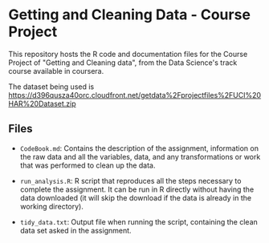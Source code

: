 # Getting and Cleaning Data - Course Project


This repository hosts the R code and documentation files for the Course Project of "Getting and Cleaning data", from the Data Science's track course available in coursera.


The dataset being used is https://d396qusza40orc.cloudfront.net/getdata%2Fprojectfiles%2FUCI%20HAR%20Dataset.zip 


## Files

- ```CodeBook.md```: Contains the description of the assignment, information on the raw data and all the variables, data, and any transformations or work that was performed to clean up the data.

- ```run_analysis.R```: R script that reproduces all the steps necessary to complete the assignment. It can be run in R directly without having the data downloaded (it will skip the download if the data is already in the working directory).

- ```tidy_data.txt```: Output file when running the script, containing the clean data set asked in the assignment.
